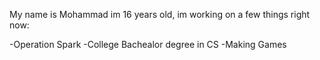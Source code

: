 My name is Mohammad im 16 years old, im working on a few things right now:

-Operation Spark
-College Bachealor degree in CS
-Making Games
